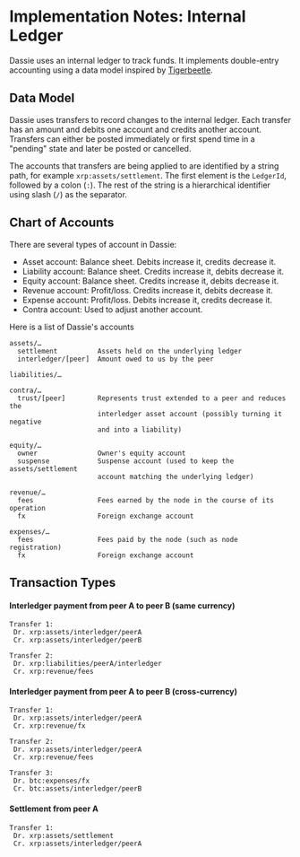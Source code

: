 # Implementation Notes: Internal Ledger

Dassie uses an internal ledger to track funds. It implements double-entry accounting using a data model inspired by [Tigerbeetle](https://tigerbeetle.com/).

## Data Model

Dassie uses transfers to record changes to the internal ledger. Each transfer has an amount and debits one account and credits another account. Transfers can either be posted immediately or first spend time in a "pending" state and later be posted or cancelled.

The accounts that transfers are being applied to are identified by a string path, for example `xrp:assets/settlement`. The first element is the `LedgerId`, followed by a colon (`:`). The rest of the string is a hierarchical identifier using slash (`/`) as the separator.

## Chart of Accounts

There are several types of account in Dassie:

- Asset account: Balance sheet. Debits increase it, credits decrease it.
- Liability account: Balance sheet. Credits increase it, debits decrease it.
- Equity account: Balance sheet. Credits increase it, debits decrease it.
- Revenue account: Profit/loss. Credits increase it, debits decrease it.
- Expense account: Profit/loss. Debits increase it, credits decrease it.
- Contra account: Used to adjust another account.

Here is a list of Dassie's accounts

```
assets/…
  settlement          Assets held on the underlying ledger
  interledger/[peer]  Amount owed to us by the peer

liabilities/…

contra/…
  trust/[peer]        Represents trust extended to a peer and reduces the
                      interledger asset account (possibly turning it negative
                      and into a liability)

equity/…
  owner               Owner's equity account
  suspense            Suspense account (used to keep the assets/settlement
                      account matching the underlying ledger)

revenue/…
  fees                Fees earned by the node in the course of its operation
  fx                  Foreign exchange account

expenses/…
  fees                Fees paid by the node (such as node registration)
  fx                  Foreign exchange account
```

## Transaction Types

#### Interledger payment from peer A to peer B (same currency)

```
Transfer 1:
 Dr. xrp:assets/interledger/peerA
 Cr. xrp:assets/interledger/peerB

Transfer 2:
 Dr. xrp:liabilities/peerA/interledger
 Cr. xrp:revenue/fees
```

#### Interledger payment from peer A to peer B (cross-currency)

```
Transfer 1:
 Dr. xrp:assets/interledger/peerA
 Cr. xrp:revenue/fx

Transfer 2:
 Dr. xrp:assets/interledger/peerA
 Cr. xrp:revenue/fees

Transfer 3:
 Dr. btc:expenses/fx
 Cr. btc:assets/interledger/peerB
```

#### Settlement from peer A

```
Transfer 1:
 Dr. xrp:assets/settlement
 Cr. xrp:assets/interledger/peerA
```

